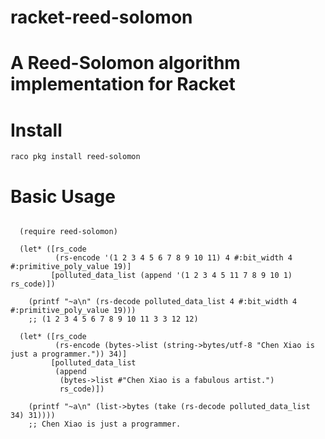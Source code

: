 # racket-reed-solomon

A Reed-Solomon algorithm implementation for Racket
==================

# Install
    raco pkg install reed-solomon

# Basic Usage
```racket

  (require reed-solomon)

  (let* ([rs_code 
          (rs-encode '(1 2 3 4 5 6 7 8 9 10 11) 4 #:bit_width 4 #:primitive_poly_value 19)]
         [polluted_data_list (append '(1 2 3 4 5 11 7 8 9 10 1) rs_code)])

    (printf "~a\n" (rs-decode polluted_data_list 4 #:bit_width 4 #:primitive_poly_value 19)))
    ;; (1 2 3 4 5 6 7 8 9 10 11 3 3 12 12)

  (let* ([rs_code
          (rs-encode (bytes->list (string->bytes/utf-8 "Chen Xiao is just a programmer.")) 34)]
         [polluted_data_list
          (append
           (bytes->list #"Chen Xiao is a fabulous artist.")
           rs_code)])

    (printf "~a\n" (list->bytes (take (rs-decode polluted_data_list 34) 31))))
    ;; Chen Xiao is just a programmer.
```
